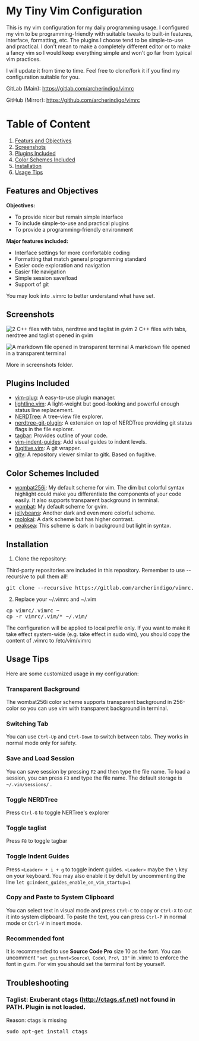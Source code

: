 # My Tiny Vim Configuration

This is my vim configuration for my daily programming usage. I configured my vim to be programming-friendly with suitable tweaks to built-in features, interface, formatting, etc. The plugins I choose tend to be simple-to-use and practical. I don't mean to make a completely different editor or to make a fancy vim so I would keep everything simple and won't go far from typical vim practices.

I will update it from time to time. Feel free to clone/fork it if you find my configuration suitable for you.

GitLab (Main): https://gitlab.com/archerindigo/vimrc

GitHub (Mirror): https://github.com/archerindigo/vimrc

# Table of Content
1. [Featurs and Objectives](#feature-and-objectives)
2. [Screenshots](#screenshots)
3. [Plugins Included](#plugins-included)
4. [Color Schemes Included](#color-schemes-included)
5. [Installation](#installation)
6. [Usage Tips](#usage-tips)

## Features and Objectives

__Objectives:__
* To provide nicer but remain simple interface
* To include simple-to-use and practical plugins
* To provide a programming-friendly environment

__Major features included:__
* Interface settings for more comfortable coding
* Formatting that match general programming standard
* Easier code exploration and navigation
* Easier file navigation
* Simple session save/load
* Support of git

You may look into .vimrc to better understand what have set.

## Screenshots
![2 C++ files with tabs, nerdtree and taglist in gvim](/screenshots/0.3.0-1.png)
2 C++ files with tabs, nerdtree and taglist opened in gvim

![A markdown file opened in transparent terminal](/screenshots/0.3.0-2.png)
A markdown file opened in a transparent terminal

More in screenshots folder.

## Plugins Included

* [vim-plug](https://github.com/junegunn/vim-plug): A easy-to-use plugin manager.
* [lightline.vim](https://github.com/itchyny/lightline.vim): A light-weight but good-looking and powerful enough status line replacement.
* [NERDTree](https://github.com/scrooloose/nerdtree): A tree-view file explorer.
* [nerdtree-git-plugin](https://github.com/Xuyuanp/nerdtree-git-plugin): A extension on top of NERDTree providing git status flags in the file explorer.
* [tagbar](https://github.com/majutsushi/tagbar): Provides outline of your code.
* [vim-indent-guides](https://github.com/valloric/vim-indent-guides): Add visual guides to indent levels.
* [fugitive.vim](https://github.com/tpope/vim-fugitive): A git wrapper.
* [gitv](https://github.com/gregsexton/gitv): A repository viewer similar to gitk. Based on fugitive.

## Color Schemes Included

* [wombat256i](https://github.com/dsolstad/vim-wombat256i): My default scheme for vim. The dim but colorful syntax highlight could make you differentiate the components of your code easily. It also supports transparent background in terminal.
* [wombat](https://github.com/vim-scripts/Wombat): My default scheme for gvim.
* [jellybeans](https://github.com/nanotech/jellybeans.vim): Another dark and even more colorful scheme.
* [molokai](https://github.com/tomasr/molokai): A dark scheme but has higher contrast.
* [peaksea](https://github.com/vim-scripts/peaksea): This scheme is dark in background but light in syntax.

## Installation

1. Clone the repository:

Third-party repositories are included in this repository. Remember to use --recursive to pull them all!
<pre>
git clone --recursive https://gitlab.com/archerindigo/vimrc.git
</pre>

2. Replace your ~/.vimrc and ~/.vim

<pre>
cp vimrc/.vimrc ~
cp -r vimrc/.vim/* ~/.vim/
</pre>

The configuration will be applied to local profile only. If you want to make it take effect system-wide (e.g. take effect in sudo vim), you should copy the content of .vimrc to /etc/vim/vimrc

## Usage Tips

Here are some customized usage in my configuration:

### Transparent Background

The wombat256i color scheme supports transparent background in 256-color so you can use vim with transparent background in terminal.

### Switching Tab

You can use `Ctrl-Up` and `Ctrl-Down` to switch between tabs. They works in normal mode only for safety.

### Save and Load Session

You can save session by pressing `F2` and then type the file name. To load a session, you can press `F3` and type the file name. The default storage is `~/.vim/sessions/` .

### Toggle NERDTree

Press `Ctrl-G` to toggle NERTree's explorer

### Toggle taglist

Press `F8` to toggle tagbar

### Toggle Indent Guides

Press `<Leader> + i + g` to toggle indent guides. `<Leader>` maybe the `\` key on your keyboard. You may also enable it by defult by uncommenting the line `let g:indent_guides_enable_on_vim_startup=1`

### Copy and Paste to System Clipboard

You can select text in visual mode and press `Ctrl-C` to copy or `Ctrl-X` to cut it into system clipboard. To paste the text, you can press `Ctrl-P` in normal mode or `Ctrl-V` in insert mode.

### Recommended font

It is recommended to use __Source Code Pro__ size 10 as the font. You can uncomment `"set guifont=Source\ Code\ Pro\ 10"` in .vimrc to enforce the font in gvim. For vim you should set the terminal font by yourself.

## Troubleshooting

### Taglist: Exuberant ctags (http://ctags.sf.net) not found in PATH. Plugin is not loaded.

Reason: ctags is missing
<pre>sudo apt-get install ctags</pre>
